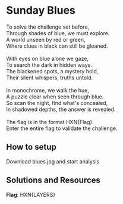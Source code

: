 # Sunday Blues
To solve the challenge set before, <br />
Through shades of blue, we must explore. <br />
A world unseen by red or green, <br />
Where clues in black can still be gleaned. <br />
<br />
With eyes on blue alone we gaze,<br />
To search the dark in hidden ways.<br />
The blackened spots, a mystery hold,<br />
Their silent whispers, truths untold.<br />
<br />
In monochrome, we walk the hue,<br />
A puzzle clear when seen through blue.<br />
So scan the night, find what's concealed,<br />
In shadowed depths, the answer is revealed.<br />
<br />
The flag is in the format HXN{Flag}.<br />
Enter the entire flag to validate the challenge. <br />
## How to setup
Download blues.jpg and start analysis <br />
## Solutions and Resources
**Flag**: HXN{LAYERS}